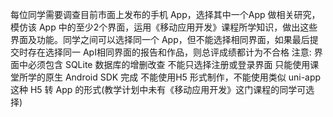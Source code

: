 每位同学需要调查目前市面上发布的手机 App，选择其中一个App 做相关研究，模仿该 App 中的至少2个界面，运用《移动应用开发》课程所学知识，做出这些界面及功能。同学之间可以选择同一个 App，但不能选择相同界面，如果最后提交时存在选择同一 ApI相同界面的报告和作品，则总评成绩都计为不合格
注意:
界面中必须包含 SQLite 数据库的增删改查
不能只选择注册或登录界面
只能使用课堂所学的原生 Android SDK 完成
不能使用H5 形式制作，不能使用类似 uni-app 这种 H5 转 App
的形式(教学计划中未有《移动应用开发》这门课程的同学可选择)
